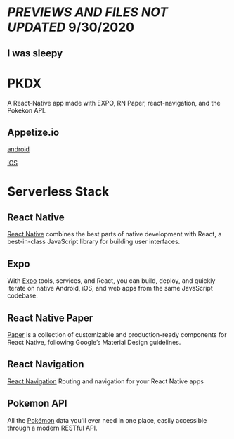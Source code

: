 # **_PREVIEWS AND FILES NOT UPDATED_** 9/30/2020

## I was sleepy

# PKDX

A React-Native app made with EXPO, RN Paper, react-navigation, and the Pokekon API.

## Appetize.io

[android](https://appetize.io/app/70b53366rxqhpq1xwgznb10ue4)

[iOS](https://appetize.io/app/abw4vg5wenuj7tty30t545bxa4)

# Serverless Stack

## React Native

[React Native](https://appetize.io/app/zx8wahq08g7155p0v6q6cuag8g) combines the best parts of native development with React, a best-in-class JavaScript library for building user interfaces.

## Expo

With [Expo](https://expo.io/) tools, services, and React, you can build, deploy, and quickly iterate on native Android, iOS, and web apps from the same JavaScript codebase.

## React Native Paper

[Paper](https://callstack.github.io/react-native-paper/) is a collection of customizable and production-ready components for React Native, following Google’s Material Design guidelines.

## React Navigation

[React Navigation](https://reactnavigation.org/) Routing and navigation for your React Native apps

## Pokemon API

All the [Pokémon](https://pokeapi.co/) data you'll ever need in one place, easily accessible through a modern RESTful API.
